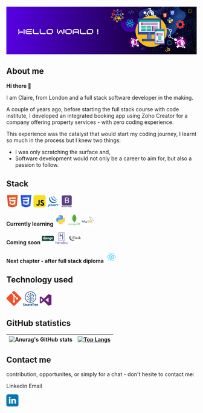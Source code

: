 ![banner](8B3526A8-8AB1-40E0-8B36-D31598C6233D.PNG)

## About me

**Hi there 👋**

I am Claire, from London and a full stack software developer in the making. 

A couple of years ago, before starting the full stack course with code institute, I developed an integrated booking app using Zoho Creator for a company offering property services - with zero coding experience.  

This experience was the catalyst that would start my coding journey, I learnt so much in the process but I knew two things:    
  -  I was only scratching the surface and,     
  - Software development would not only be a career to aim for, but also a passion to follow. 

## Stack 

<img height="32" widht="32" src="https://github.com/edent/SuperTinyIcons/blob/master/images/svg/html5.svg" /> <img height="32" widht="32" src="https://github.com/edent/SuperTinyIcons/blob/master/images/svg/css3.svg" /> <img height="32" widht="32" src="https://github.com/edent/SuperTinyIcons/blob/master/images/svg/javascript.svg" /> <img height="32" widht="32" src="https://github.com/devicons/devicon/blob/master/icons/jquery/jquery-plain-wordmark.svg" /> <img height="32" widht="32" src="https://github.com/devicons/devicon/blob/master/icons/bootstrap/bootstrap-plain-wordmark.svg" />

**Currently learning** 
<img height="32" widht="32" src="https://github.com/edent/SuperTinyIcons/blob/master/images/svg/python.svg" />
<img height="32" widht="32" src="https://github.com/devicons/devicon/blob/master/icons/mongodb/mongodb-plain-wordmark.svg" />
<img height="32" widht="32" src="https://github.com/devicons/devicon/blob/master/icons/mysql/mysql-original-wordmark.svg" />

**Coming soon** 
<img height="32" widht="32" src="https://github.com/devicons/devicon/blob/master/icons/django/django-original.svg" />
<img height="32" widht="32" src="https://github.com/devicons/devicon/blob/master/icons/heroku/heroku-original-wordmark.svg" />
<img height="32" widht="32" src="https://github.com/devicons/devicon/blob/master/icons/flask/flask-original-wordmark.svg" />

**Next chapter - after full stack diploma** 
<img height="32" widht="32" src="https://github.com/edent/SuperTinyIcons/blob/master/images/svg/react.svg" />

## Technology used
<img height="40" widht="40" src="https://github.com/devicons/devicon/blob/master/icons/git/git-original.svg" /> <img height="40" widht="40" src="https://github.com/devicons/devicon/blob/master/icons/sourcetree/sourcetree-original-wordmark.svg" /> <img height="32" widht="32" src="https://github.com/devicons/devicon/blob/master/icons/visualstudio/visualstudio-plain.svg" /> 

## GitHub statistics

![Anurag's GitHub stats](https://github-readme-stats.vercel.app/api?username=lemocla&show_icons=true&theme=tokyonight&hide=prs) | [![Top Langs](https://github-readme-stats.vercel.app/api/top-langs/?username=lemocla&layout=compact&theme=tokyonight)](https://github.com/anuraghazra/github-readme-stats)
--------------------------------- | ----------------------------------

## Contact me 

contribution, opportunites, or simply for a chat - don't hesite to contact me: 

Linkedin
Email

<img height="32" widht="32" src="https://github.com/edent/SuperTinyIcons/blob/master/images/svg/linkedin.svg" />
